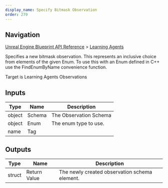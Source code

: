```yaml
---
display_name: Specify Bitmask Observation
order: 279
---
```

## Navigation

[Unreal Engine Blueprint API Reference](https://dev.epicgames.com/documentation/en-us/unreal-engine/BlueprintAPI) > [Learning Agents](https://dev.epicgames.com/documentation/en-us/unreal-engine/BlueprintAPI/LearningAgents)

Specifies a new bitmask observation. This represents an inclusive choice from elements of the given Enum. To use this with an Enum defined in
C++ use the FindEnumByName convenience function.

Target is Learning Agents Observations

## Inputs

| Type | Name | Description |
| --- | --- | --- |
| object | Schema | The Observation Schema |
| object | Enum | The enum type to use. |
| name | Tag |  |

## Outputs

| Type | Name | Description |
| --- | --- | --- |
| struct | Return Value | The newly created observation schema element. |
